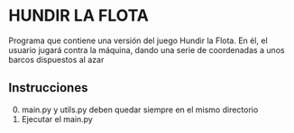 # HUNDIR LA FLOTA
Programa que contiene una versión del juego Hundir la Flota. En él, el usuario jugará contra la máquina, dando una serie de coordenadas a unos barcos dispuestos al azar

## Instrucciones
0. main.py y utils.py deben quedar siempre en el mismo directorio
1. Ejecutar el main.py
